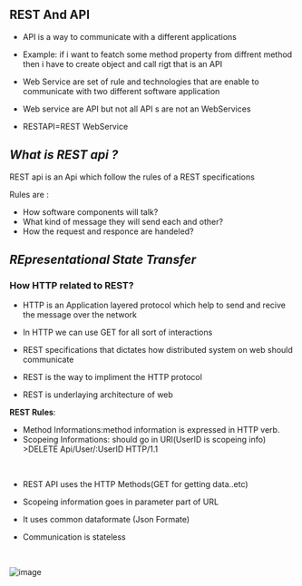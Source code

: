 <h2>REST And API</h2>

* <p>API is a way to communicate with a different applications</p>
* <p>Example: if i want to featch some method property from diffrent method then i have to create object and call rigt that is an API</p>
* <p>Web Service are set of rule and technologies that are enable to communicate with two different software application</p>
* <p>Web service are API but not all API s are not an WebServices</p>
* <p>RESTAPI=REST WebService</p>

<h2><i>What is REST api ?</i></h2>
<p>REST api is an Api which follow the rules of a REST specifications</p>
<p>Rules are :
<ul>
  <li>How software components will talk?</li>
    <li>What kind of message they will send each and other?</li>
    <li>How the request and responce are handeled?</li>
</ul>
</p>

<h2><i>REpresentational State Transfer</i></h2>

<h3>How HTTP related to REST?</h3>

* <p>HTTP is an Application layered protocol which help to send and recive the message over the network</p>
* <p>In HTTP we can use GET for all sort of interactions</p>
* <p>REST specifications that dictates how distributed system on web should communicate</p>
* <p>REST is the way to impliment the HTTP protocol</p>

* <p>REST is underlaying architecture of web</p>
<p><b>REST Rules</b>:
<ul>
  <li>Method Informations:method information is expressed in HTTP verb.
  
  </li>
    <li>Scopeing Informations: should go in URl(UserID is scopeing info) >DELETE Api/User/:UserID HTTP/1.1</li>
</ul>
</p>
<br>

* <p>REST API uses the HTTP Methods(GET for getting data..etc)</p>
* <p>Scopeing information goes in parameter part of URL</p>
* <p>It uses common dataformate (Json Formate)</p>
* <p>Communication is stateless</p>
<br>

![image](https://user-images.githubusercontent.com/97591175/149719542-80d6b28e-d454-43b1-9a56-1896202fbc19.png)

